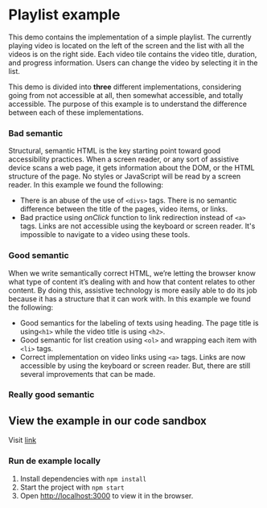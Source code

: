 # Playlist example

This demo contains the implementation of a simple playlist. The currently playing video is located on the left of the screen and the list with all the videos is on the right side. Each video tile contains the video title, duration, and progress information. Users can change the video by selecting it in the list.

This demo is divided into **three** different implementations, considering going from not accessible at all, then somewhat accessible, and totally accessible. The purpose of this example is to understand the difference between each of these implementations.

### Bad semantic

Structural, semantic HTML is the key starting point toward good accessibility practices. When a screen reader, or any sort of assistive device scans a web page, it gets information about the DOM, or the HTML structure of the page. No styles or JavaScript will be read by a screen reader. In this example we found the following:

- There is an abuse of the use of `<divs>` tags. There is no semantic difference between the title of the pages, video items, or links.
- Bad practice using _onClick_ function to link redirection instead of `<a>` tags. Links are not accessible using the keyboard or screen reader. It's impossible to navigate to a video using these tools.

### Good semantic

When we write semantically correct HTML, we’re letting the browser know what type of content it’s dealing with and how that content relates to other content. By doing this, assistive technology is more easily able to do its job because it has a structure that it can work with. In this example we found the following:

- Good semantics for the labeling of texts using heading. The page title is using`<h1>` while the video title is using `<h2>`.
- Good semantic for list creation using `<ol>` and wrapping each item with `<li>` tags.
- Correct implementation on video links using `<a>` tags. Links are now accessible by using the keyboard or screen reader. But, there are still several improvements that can be made.

### Really good semantic

## View the example in our code sandbox

Visit [link]()

### Run de example locally

1. Install dependencies with `npm install`
2. Start the project with `npm start`
3. Open [http://localhost:3000](http://localhost:3000) to view it in the browser.
